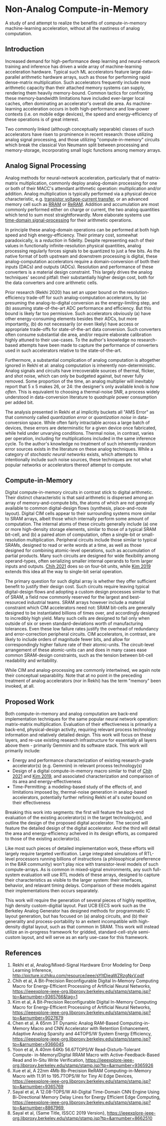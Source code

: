 

# Non-Analog Compute-in-Memory 

A study of and attempt to realize the benefits of compute-in-memory machine-learning acceleration, without all the nastiness of analog computation. 



## Introduction 

Increased demand for high-performance deep learning and neural-network training and inference has driven a wide array of machine-learning acceleration hardware. Typical such ML accelerators feature large data-parallel arithmetic hardware arrays, such as those for performing rapid dense-matrix multiplication. Such accelerators frequently include more arithmetic capacity than their attached memory systems can supply, rendering them heavily memory-bound. Common tactics for confronting these memory-bandwidth limitations have included ever-larger local caches, often dominating an accelerator's overall die area. 
As machine-learning acceleration occurs in both high-performance and low-power contexts (i.e. on mobile edge devices), the speed and energy-efficiency of these operations is of great interest. 

Two commonly linked (although conceptually separable) classes of such accelerators have risen to prominence in recent research: those utilizing analog signal processing, and those utilizing "compute-in-memory" circuits which break the classical Von Neumann split between processing and memory-storage, incorporating small logic functions among memory arrays. 



## Analog Signal Processing

Analog methods for neural-network acceleration, particularly that of matrix-matrix multiplication, commonly deploy analog-domain processing for one or both of their MACC's attendant arithmetic operation: multiplication and/or addition. Analog multiplication is typically performed via a physical device characteristic, e.g. [transistor voltage-current transfer](https://ieeexplore-ieee-org.libproxy.berkeley.edu/stamp/stamp.jsp?tp=&arnumber=9366045&tag=1), or an advanced memory cell such as [RRAM](https://ieeexplore-ieee-org.libproxy.berkeley.edu/stamp/stamp.jsp?tp=&arnumber=9365926) or [ReRAM](https://ieeexplore-ieee-org.libproxy.berkeley.edu/stamp/stamp.jsp?tp=&arnumber=9365769). Addition and accumulation are most commonly performed either on charge or current, the two analog quantities which tend to sum most straightforwardly. More elaborate systems use [time-domain signal-processing](https://ieeexplore-ieee-org.libproxy.berkeley.edu/stamp/stamp.jsp?tp=&arnumber=8867969) for their arithmetic operations. 

In principle these analog-domain operations can be performed at both high speed and high energy-efficiency. Their primary cost, somewhat paradoxically, is a *reduction* in fidelity. Despite representing each of their values in functionally infinite-resolution physical quantities, analog processing regularly forces signals to be quantized to just a few bits. As the native format of both upstream and downstrem processing is digital, these analog-computation accelerators require a domain-conversion of both their inputs (DACs) and outputs (ADCs). Resolution and performance of these converters is a material design constraint. This largely drives the analog techniques' second pitfall: their substantially higher design cost, both for the data converters and core arithmetic cells. 

Prior research (Rekhi 2020) has set an upper bound on the resolution-efficiency trade-off for such analog-computation accelerators, by (a) presuming the analog-to-digital conversion as the energy-limiting step, and (b) assuming state-of-the-art ADC performance and efficiency. But this bound is likely far too permissive. Such accelerators obviously (a) have other energy-consuming elements besides their ADCs, but more importantly, (b) do not necessarily (or even likely) have access or appropriate trade-offs for state-of-the-art data conversion. Such converters often consume substantial die area, and/or require elaborate calibration highly attuned to their use-cases. To the author's knowledge no research-based attempts have been made to capture the performance of converters used in such accelerators relative to the state-of-the-art. 

Furthermore, a substantial complication of analog computation is altogether ignored in Rekhi et al: analog computation is inherently non-deterministic. Analog signals and circuits have irrecoverable sources of thermal, flicker, and shot noise, which can only be budgeted against, but never fully removed. Some proportion of the time, an analog multiplier will inevitably report that 5 x 5 makes 26, or 24: the designer's only available knob is *how often*. This is equivalent to choosing a thermal-noise SNR, a process widely understood in data-conversion literature to *quadruple* power consumption per added bit. 

The analysis presented in Rekhi et al implicitly buckets all "AMS Error" as that commonly called *quantization error* or *quantization noise* in data-conversion space. While often fairly intractable across a large batch of devices, these errors are determinsitic for a given device once fabricated, while held under unvarying conditions. Thermal noise, in contrast, varies per operation, including for multiplications included in the same inference cycle. To the author's knowledge no treatment of such inherently-random error sources exists in the literature on these analog techniques. While a category of *stochastic neural networks* exists, which attempts to intentionally include such noise sources, these techniques are not what popular networks or accelerators thereof attempt to compute. 



## Compute-in-Memory 

Digital compute-in-memory circuits in contrast stick to digital arithmetic. Their distinct characteristic is that said arithmetic is dispersed among an array of memory-and-compute bits, the atoms of which are not generally available to common digital-design flows (synthesis, place-and-route layout). Digital CIM cells appear to their surrounding systems more similar to SRAM arrays, albeit those which internally perform some amount of computation. The internal atoms of these circuits generally include (a) one or more high-density storage elements, similar to those of a typical SRAM bit-cell, and (b) a paired atom of computation, often a single-bit or small-resolution multiplication. Peripheral circuits include those similar to typical SRAMs, designed to read or write words at a time, as well as those designed for combining atomic-level operations, such as accumulation of partial products. Many such circuits are designed for wide flexibility among operand-types, often serializing smaller internal operands to form larger inputs and outputs.  [Chih 2021](https://ieeexplore-ieee-org.libproxy.berkeley.edu/stamp/stamp.jsp?tp=&arnumber=9365766&tag=1) does so on four-bit units, while  [Kim 2019](https://ieeexplore-ieee-org.libproxy.berkeley.edu/stamp/stamp.jsp?tp=&arnumber=9027679) extends this idea all the way to single-bit serial operation. 

The primary question for such digital array is whether they offer sufficient benefit to justify their design cost. Such circuits require leaving typical digital-design flows and adopting a custom design processes similar to that of SRAM, a field now commonly reserved for the largest and best-resourced industrial teams. SRAM arrays however include a material constraint which CIM accelerators need not: SRAM bit-cells are generally designed to be instantiated billions of times over, and accordingly designed to incredibly high yield. Many such cells are designed to fail only when outside of six or seven standard-deviations worth of manufacturing tolerances. Even these low failure rates justify the overhead of redundancy and error-correction peripheral circuits. CIM accelerators, in contrast, are likely to include orders of magnitude fewer bits, and allow for correspondingly higher failure rate of their atomic-units. The circuit-level arrangement of these atomic-units can and does in many cases ease common SRAM-design constraints, such as the tension between bit-cell readability and writability. 

While CIM and analog-processing are commonly intertwined, we again note their conceptual separability. Note that at no point in the preceding treatment of analog accelerators (nor in Rekhi) has the term "memory" been invoked, at all.  



## Proposed Work 

Both compute-in-memory and analog computation are back-end implementation techniques for the same popular neural network operation: matrix-matrix multiplication. Evaluation of their effectiveness is primarily a back-end, physical-design activity, requiring relevant process technology information and relatively detailed design. This work will focus on these layers, and re-use existing research infrastructure for essentially all layers above them - primarily Gemmini and its software stack. This work will primarily include: 

* Energy and performance characterization of existing research-grade accelerator(s) (e.g. Gemmini) in relevant process technology(s)
* Design of a digital compute-in-memory macro similar to that of [Chih 2021](https://ieeexplore-ieee-org.libproxy.berkeley.edu/stamp/stamp.jsp?tp=&arnumber=9365766&tag=1) and [Kim 2019](https://ieeexplore-ieee-org.libproxy.berkeley.edu/stamp/stamp.jsp?tp=&arnumber=9027679), and associated characterization and comparison of its area and energy-effectiveness 
* Time-Permitting: a modeling-based study of the effects of, and limitations imposed by, thermal-noise generation in analog-based accelerators, potentially further refining Rekhi et al's outer bound on their effectiveness 

Breaking this work into segments: the first will feature the back-end evaluation of the existing accelerator(s) in the target technology(s), and outline the design of the proposed digital accelerator. The second will feature the detailed design of the digital accelerator. And the third will detail the area and energy-efficiency acheived in its design efforts, as compared to those of the existing acclerator(s). 

Like most such pieces of detailed implementation work, these efforts will largely require targeted verification. Large integrated simulations of RTL-level processors running billions of instructions (a philosophical preferrence in the BAR community) won't play nice with transistor-level models of such compute-arrays. As is common in mixed-signal environments, any such full-system evaluation will use RTL models of these arrays, designed to capture their characteristics as visible to the larger system: their interfaces, behavior, and relavant timing delays. Comparison of these models against their implementations then occurs separately. 

This work will require the generation of several pieces of highly repetitive, high density custom-digitial layout. Past UCB EECS work such as the Berkeley Analog Generator has designed methods for programmatic IC layout generation, but has focused on (a) analog circuits, and (b) their generality and process-portability to an extent incompatible with high-density digital layout, such as that common in SRAM. This work will instead utilize an in-progress framework for gridded, standard-cell-style semi-custom layout, and will serve as an early use-case for this framework. 



## References 

1. Rekhi et al, Analog/Mixed-Signal Hardware Error Modeling for Deep Learning Inference, http://picture.iczhiku.com/resource/ieee/sYItDieaWZRzgNxV.pdf
1. Chih et al, A Bit-Precision Reconfigurable Digital In-Memory Computing Macro for Energy-Efficient Processing of Artificial Neural Networks, https://ieeexplore-ieee-org.libproxy.berkeley.edu/stamp/stamp.jsp?tp=&arnumber=9365766&tag=1
1. Kim et al, A Bit-Precision Reconfigurable Digital In-Memory Computing Macro for Energy-Efficient Processing of Artificial Neural Networks, https://ieeexplore-ieee-org.libproxy.berkeley.edu/stamp/stamp.jsp?tp=&arnumber=9027679
1. Chen et al, A 65nm 3T Dynamic Analog RAM-Based Computing-in- Memory Macro and CNN Accelerator with Retention Enhancement, Adaptive Analog Sparsity and 44TOPS/W System Energy Efficiency, https://ieeexplore-ieee-org.libproxy.berkeley.edu/stamp/stamp.jsp?tp=&arnumber=9366045
1. Yoon et al, A 40nm 64Kb 56.67TOPS/W Read-Disturb-Tolerant Compute- in-Memory/Digital RRAM Macro with Active-Feedback-Based Read and In-Situ Write Verification, https://ieeexplore-ieee-org.libproxy.berkeley.edu/stamp/stamp.jsp?tp=&arnumber=9365926
1. Xue et al, A 22nm 4Mb 8b-Precision ReRAM Computing-in-Memory Macro with 11.91 to 195.7TOPS/W for Tiny AI Edge Devices, https://ieeexplore-ieee-org.libproxy.berkeley.edu/stamp/stamp.jsp?tp=&arnumber=9365769
1. Sayal et al, A 12.08-TOPS/W All-Digital Time-Domain CNN Engine Using Bi-Directional Memory Delay Lines for Energy Efficient Edge Computing, https://ieeexplore-ieee-org.libproxy.berkeley.edu/stamp/stamp.jsp?tp=&arnumber=8867969, 
1. Sayal et al, {Same Title, ISSCC 2019 Version}, https://ieeexplore-ieee-org.libproxy.berkeley.edu/stamp/stamp.jsp?tp=&arnumber=8662510 



